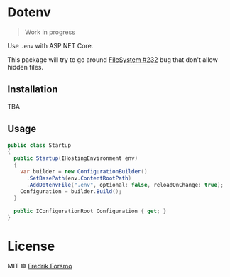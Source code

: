 # Dotenv

> Work in progress

Use `.env` with ASP.NET Core.

This package will try to go around [FileSystem #232](https://github.com/aspnet/FileSystem/issues/232) bug that don't allow hidden files.

## Installation

TBA

## Usage

```csharp
public class Startup
{
  public Startup(IHostingEnvironment env)
  {
    var builder = new ConfigurationBuilder()
      .SetBasePath(env.ContentRootPath)
      .AddDotenvFile(".env", optional: false, reloadOnChange: true);
    Configuration = builder.Build();
  }
  
  public IConfigurationRoot Configuration { get; }
}
```

# License

MIT © [Fredrik Forsmo](https://github.com/frozzare)